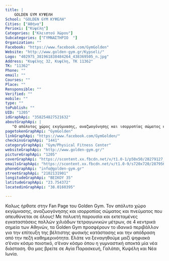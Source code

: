 ```yaml
---
title: |
    GOLDEN GYM ΚΥΨΕΛΗ
School: "GOLDEN GYM ΚΥΨΕΛΗ"
Cities: ["Αθήνα"]
Perioxi: ["Κυψέλη"]
Categories: ["Κλειστού Χώρου"]
Subcategories: ["ΓΥΜΝΑΣΤΗΡΙΟ  "]
Organization: ""
Facebook: "https://www.facebook.com/GymGolden"
Website: "http://www.golden-gym.gr/Kypseli/"
Logo: "402975_381961838484264_438369505_n.jpg"
Address: "Κυψέλης 32, Κυψέλη, ΤΚ 11362"
TK: "11362"
Phone: ""
email: ""
Courses: ""
Place: ""
Rensponsible: ""
Verified: ""
mobile: ""
type: ""
toPublish: ""
UID: "1205"
idGraphApi: "358254827521632"
aboutGraphApi: | 
   "O απόλυτος χώρος εκγύμνασης, αναζωογόνησης και ισορροπίας σώματος και πνεύματος"
pagetokenGraphApi: "GymGolden"
linkGraphApi: "https://www.facebook.com/GymGolden/"
checkinsGraphApi: "1441"
categoryGraphApi: "Gym/Physical Fitness Center"
websiteGraphApi: "http://www.golden-gym.gr/"
pictureGraphApi: "1205"
coverGraphApi: "https://scontent.xx.fbcdn.net/v/t1.0-1/p50x50/28279127_2258204490859980_3827932760162074712_n.jpg?oh=be1a179e3c6189dd0bfe2a8e8554f3cf&amp;oe=5B0BBA56"
emailsGraphApi: "https://scontent.xx.fbcdn.net/v/t1.0-9/s720x720/28795698_2271519472861815_6220349019663630336_n.jpg?oh=11962a0a9e095a3eabe6a7dfd0ad47df&amp;oe=5B056CF7"
phoneGraphApi: "info@golden-gym.gr"
streetGraphApi: "2102131901"
longitudeGraphApi: "ΒΕΙΚΟΥ 35"
latitudeGraphApi: "23.754372"
locatedinGraphApi: "38.0160395"

---
```


Καλως ήρθατε στην Fan Page του Golden Gym. Τον απόλυτο χώρο εκγύμνασης, αναζωογόνησης και ισορροπίας σώματος και πνεύματος που απευθύνεται σε όλους! Με πολυετή παρουσία και εκτεταμένες εγκαταστάσεις πολλών χιλιάδων τετραγωνικών μέτρων, σε 4 κεντρικά σημεία των Αθηνών, τα Golden Gym προσφέρουν το ιδανικό περιβάλλον για την επίτευξη της βέλτιστης φυσικής κατάστασης και την απόδραση από την πεζή καθημερινότητα. Ελάτε να ξεναγηθούμε μαζί ψηφιακά σ’έναν κόσμο ποιοτικό, σ’έναν κόσμο όπου η γυμναστική αποκτά μία νέα διάσταση. Θα μας βρείτε σε Αγία Παρασκευή, Γαλάτσι, Κυψέλη και Νέα Ιωνία.

